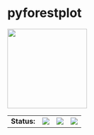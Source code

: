 <div id="top"></div>

# pyforestplot

<!-- ABOUT THE PROJECT -->
<img src="./examples/images/under.svg" width="180"/>

<!----------------- PROJECT STATUS SHIELDS ----------------->
<table class="no-border">
  <tr>
    <td><strong>Status:</strong></td>
    <td>
      <a href="https://github.com/LSYS/pyforestplot/actions/workflows/CI.yml"><img src="https://github.com/LSYS/pyforestplot/actions/workflows/CI.yml/badge.svg?branch=main" /></a>
    </td>
    <td>
      <a href="https://app.travis-ci.com/LSYS/pyforestplot"><img src="https://app.travis-ci.com/LSYS/pyforestplot.svg?branch=main"/></a>
    </td>
    <td>
      <a href="https://codecov.io/gh/LSYS/pyforestplot" ><img src="https://codecov.io/gh/LSYS/pyforestplot/branch/main/graph/badge.svg?token=34QE11YEOQ"/></a>
    </td>
</table>
